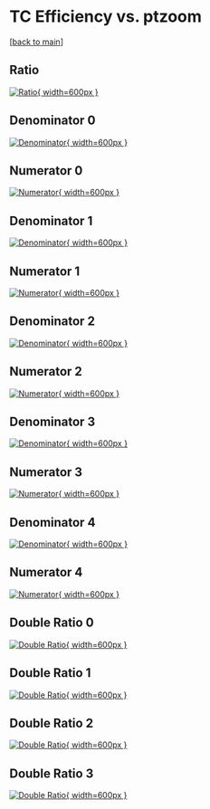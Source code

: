 # TC Efficiency vs. ptzoom

[[back to main](./)]



## Ratio

[![Ratio](../mtv/var/TC_loweta_321_-1_eff_ptzoom.png){ width=600px }](../mtv/var/TC_loweta_321_-1_eff_ptzoom.pdf)

## Denominator 0

[![Denominator](../mtv/den/TC_loweta_321_-1_eff_ptzoom_den0.png){ width=600px }](../mtv/den/TC_loweta_321_-1_eff_ptzoom_den0.pdf)

## Numerator 0

[![Numerator](../mtv/num/TC_loweta_321_-1_eff_ptzoom_num0.png){ width=600px }](../mtv/num/TC_loweta_321_-1_eff_ptzoom_num0.pdf)

## Denominator 1

[![Denominator](../mtv/den/TC_loweta_321_-1_eff_ptzoom_den1.png){ width=600px }](../mtv/den/TC_loweta_321_-1_eff_ptzoom_den1.pdf)

## Numerator 1

[![Numerator](../mtv/num/TC_loweta_321_-1_eff_ptzoom_num1.png){ width=600px }](../mtv/num/TC_loweta_321_-1_eff_ptzoom_num1.pdf)

## Denominator 2

[![Denominator](../mtv/den/TC_loweta_321_-1_eff_ptzoom_den2.png){ width=600px }](../mtv/den/TC_loweta_321_-1_eff_ptzoom_den2.pdf)

## Numerator 2

[![Numerator](../mtv/num/TC_loweta_321_-1_eff_ptzoom_num2.png){ width=600px }](../mtv/num/TC_loweta_321_-1_eff_ptzoom_num2.pdf)

## Denominator 3

[![Denominator](../mtv/den/TC_loweta_321_-1_eff_ptzoom_den3.png){ width=600px }](../mtv/den/TC_loweta_321_-1_eff_ptzoom_den3.pdf)

## Numerator 3

[![Numerator](../mtv/num/TC_loweta_321_-1_eff_ptzoom_num3.png){ width=600px }](../mtv/num/TC_loweta_321_-1_eff_ptzoom_num3.pdf)

## Denominator 4

[![Denominator](../mtv/den/TC_loweta_321_-1_eff_ptzoom_den4.png){ width=600px }](../mtv/den/TC_loweta_321_-1_eff_ptzoom_den4.pdf)

## Numerator 4

[![Numerator](../mtv/num/TC_loweta_321_-1_eff_ptzoom_num4.png){ width=600px }](../mtv/num/TC_loweta_321_-1_eff_ptzoom_num4.pdf)

## Double Ratio 0

[![Double Ratio](../mtv/ratio/TC_loweta_321_-1_eff_ptzoom_ratio0.png){ width=600px }](../mtv/ratio/TC_loweta_321_-1_eff_ptzoom_ratio0.pdf)

## Double Ratio 1

[![Double Ratio](../mtv/ratio/TC_loweta_321_-1_eff_ptzoom_ratio1.png){ width=600px }](../mtv/ratio/TC_loweta_321_-1_eff_ptzoom_ratio1.pdf)

## Double Ratio 2

[![Double Ratio](../mtv/ratio/TC_loweta_321_-1_eff_ptzoom_ratio2.png){ width=600px }](../mtv/ratio/TC_loweta_321_-1_eff_ptzoom_ratio2.pdf)

## Double Ratio 3

[![Double Ratio](../mtv/ratio/TC_loweta_321_-1_eff_ptzoom_ratio3.png){ width=600px }](../mtv/ratio/TC_loweta_321_-1_eff_ptzoom_ratio3.pdf)

